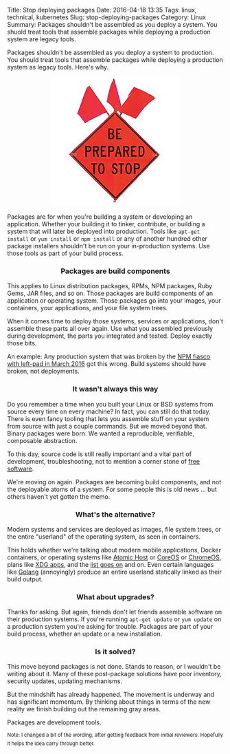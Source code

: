 Title: Stop deploying packages
Date: 2016-04-18 13:35
Tags: linux, technical, kubernetes
Slug: stop-deploying-packages
Category: Linux
Summary: Packages shouldn't be assembled as you deploy a system. You shuold treat tools that assemble packages while deploying a production system are legacy tools.

Packages shouldn't be assembled as you deploy a system to production. You should treat tools that assemble packages while deploying a production system as legacy tools. Here's why.

<div style="text-align: center">
<img alt="Be prepared to stop" src="../images/be-prepared-to-stop.jpg">
</div>

Packages are for when you're building a system or developing an application. Whether your building it to tinker, contribute, or building a system that will later be deployed into production. Tools like ```apt-get install``` or ```yum install``` or ```npm install``` or any of another hundred other package installers shouldn't be run on your in-production systems. Use those tools as part of your build process.

<h3 style="text-align: center">Packages are build components</h3>

This applies to Linux distribution packages, RPMs, NPM packages, Ruby Gems, JAR files, and so on. Those packages are build components of an application or operating system. Those packages go into your images, your containers, your applications, and your file system trees.

When it comes time to deploy those systems, services or applications, don't assemble these parts all over again. Use what you assembled previously during development, the parts you integrated and tested. Deploy exactly those bits.

An example: Any production system that was broken by the [NPM fiasco with left-pad in March 2016](http://www.theregister.co.uk/2016/03/23/npm_left_pad_chaos/) got this wrong. Build systems should have broken, not deployments.

<h3 style="text-align: center">It wasn't always this way</h3>

Do you remember a time when you built your Linux or BSD systems from source every time on every machine? In fact, you can still do that today. There is even fancy tooling that lets you assemble stuff on your system from source with just a couple commands. But we moved beyond that. Binary packages were born. We wanted a reproducible, verifiable, composable abstraction.

To this day, source code is still really important and a vital part of development, troubleshooting, not to mention a corner stone of [free software](http://www.gnu.org/philosophy/free-sw.en.html#content).

We're moving on again. Packages are becoming build components, and not the deployable atoms of a system. For some people this is old news ... but others haven't yet gotten the memo.

<h3 style="text-align: center">What's the alternative?</h3>

Modern systems and services are deployed as images, file system trees, or the entire "userland" of the operating system, as seen in containers.

This holds whether we're talking about modern mobile applications, Docker containers, or operating systems like [Atomic Host](http://www.projectatomic.io/) or [CoreOS](https://coreos.com/) or [ChromeOS](https://www.chromium.org/chromium-os), plans like [XDG apps](https://en.wikipedia.org/wiki/Xdg-app), and the [list goes on](http://0pointer.net/blog/revisiting-how-we-put-together-linux-systems.html) and on. Even certain languages like [Golang](https://golang.org/) (annoyingly) produce an entire userland statically linked as their build output.

<h3 style="text-align: center">What about upgrades?</h3>

Thanks for asking. But again, friends don't let friends assemble software on their production systems. If you're running ```apt-get update``` or ```yum update``` on a production system you're asking for trouble. Packages are part of your build process, whether an update or a new installation.

<h3 style="text-align: center">Is it solved?</h3>

This move beyond packages is not done. Stands to reason, or I wouldn't be writing about it. Many of these post-package solutions have poor inventory, security updates, updating mechanisms.

But the mindshift has already happened. The movement is underway and has significant momentum. By thinking about things in terms of the new reality we finish building out the remaining gray areas.

Packages are development tools.

<sup>Note: I changed a bit of the wording, after getting feedback from initial reviewers. Hopefully it helps the idea carry through better.</sup>
